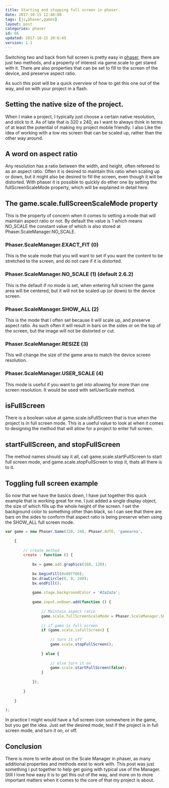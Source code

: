 ```yaml
---
title: Starting and stopping full screen in phaser.
date: 2017-10-15 12:40:00
tags: [js,phaser,games]
layout: post
categories: phaser
id: 66
updated: 2017-10-15 20:6:49
version: 1.1
---
```


Switching two and back from full screen is pretty easy in [phaser](http://phaser.io), there are just two methods, and a property of interest via game.scale to get stared with it. There are also properties that can be set to fill to the screen of the device, and preserve aspect ratio.

<!-- more -->

As such this post will be a quick overview of how to get this one out of the way, and on with your project in a flash.

## Setting the native size of the project.

When I make a project, I typically just choose a certain native resolution, and stick to it. As of late that is 320 x 240, as I want to always think in terms of at least the potential of making my project mobile friendly. I also Like the idea of working with a low res screen that can be scaled up, rather than the other way around. 

## A word on aspect ratio

Any resolution has a ratio between the width, and height, often refereed to as an aspect ratio. Often it is desired to maintain this ratio when scaling up or down, but it might also be desired to fill the screen, even though it will be distorted. With phaser it is possible to quickly do ether one by setting the fullScreenScaleMode property, which will be explained in detail here.

## The game.scale.fullScreenScaleMode property

This is the property of concern when it comes to setting a mode that will maintain aspect ratio or not. By default the value is 1 which means NO_SCALE the constant value of which is also stored at Phaser.ScaleManager.NO_SCALE. 

### Phaser.ScaleManager.EXACT_FIT (0)

This is the scale mode that you will want to set if you want the content to be stretched to the screen, and do not care if it is distorted.

### Phaser.ScaleManager.NO_SCALE (1) (default 2.6.2)

This is the default if no mode is set, when entering full screen the game area will be centered, but it will not be scaled up (or down) to the device screen.

### Phaser.ScaleManager.SHOW_ALL (2)

This is the mode that I often set because it will scale up, and preserve aspect ratio. As such often it will result in bars on the sides or on the top of the screen, but the image will not be distorted or cut.

### Phaser.ScaleManager.RESIZE (3)

This will change the size of the game area to match the device screen resolution.

### Phaser.ScaleManager.USER_SCALE (4)

This mode is useful if you want to get into allowing for more than one screen resolution. It would be used with setUserScale method.

## isFullScreen

There is a boolean value at game.scale.isFullScreen that is true when the project is in full screen mode. This is a useful value to look at when it comes to designing the method that will allow for a project to enter full screen.

## startFullScreen, and stopFullScreen

The method names should say it all, call game.scale.startFullScreen to start full screen mode, and game.scale.stopFullScreen to stop it, thats all there is to it.

## Toggling full screen example

So now that we have the basics down, I have put together this quick example that is working great for me. I just added a single display object, the size of which fills up the whole height of the screen. I set the background color to something other than black, so I can see that there are bars on the sides to conform that aspect ratio is being preserve when using the SHOW_ALL full screen mode.

```js
var game = new Phaser.Game(320, 240, Phaser.AUTO, 'gamearea', 
 
    {
 
        // create method
        create : function () {
 
            bx = game.add.graphics(160, 120);
 
            bx.beginFill(0x00ff00);
            bx.drawCircle(0, 0, 240);
            bx.endFill();
 
            game.stage.backgroundColor = '#2a2a2a';
 
            game.input.onDown.add(function () {
 
                // Maintain aspect ratio
                game.scale.fullScreenScaleMode = Phaser.ScaleManager.SHOW_ALL;
 
                // if game is full screen
                if (game.scale.isFullScreen) {
 
                    // turn it off
                    game.scale.stopFullScreen();
 
                } else {
 
                    // else turn it on
                    game.scale.startFullScreen(false);
                }
 
            });
 
        }
 
    }
 
);
```

In practice I might would have a full screen icon somewhere in the game, but you get the idea. Just set the desired mode, test if the project is in full screen mode, and turn it on, or off.

## Conclusion

There is more to write about on the Scale Manager in phaser, as many additional properties and methods exist to work with. This post was just something I put together to help get going with typical use of the Manager. Still I love how easy it is to get this out of the way, and more on to more important matters when it comes to the core of that my project is about.